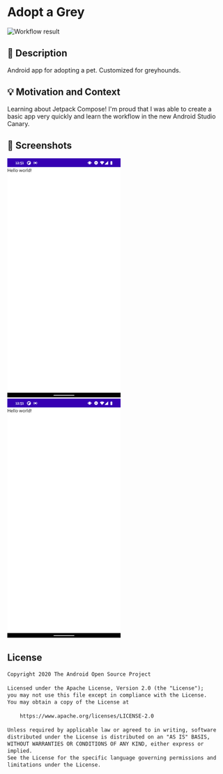 # Adopt a Grey

![Workflow result](https://github.com/joeyslalom/adoptagrey/workflows/Check/badge.svg)


## :scroll: Description
Android app for adopting a pet.  Customized for greyhounds.

## :bulb: Motivation and Context
Learning about Jetpack Compose!  I'm proud that I was able to create a basic app
very quickly and learn the workflow in the new Android Studio Canary.


## :camera_flash: Screenshots
<!-- You can add more screenshots here if you like -->
<img src="/results/screenshot_1.png" width="260">&emsp;<img src="/results/screenshot_2.png" width="260">

## License
```
Copyright 2020 The Android Open Source Project

Licensed under the Apache License, Version 2.0 (the "License");
you may not use this file except in compliance with the License.
You may obtain a copy of the License at

    https://www.apache.org/licenses/LICENSE-2.0

Unless required by applicable law or agreed to in writing, software
distributed under the License is distributed on an "AS IS" BASIS,
WITHOUT WARRANTIES OR CONDITIONS OF ANY KIND, either express or implied.
See the License for the specific language governing permissions and
limitations under the License.
```